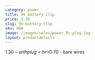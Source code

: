```yaml
---
category: power
title: 9V battery clip
price: 1.30
slug: 9V-battery-clip
sku: HGW
image: /images/sales/power_9v_plug.jpg
layout: productdetails
---
```

$1.30 - with plug
<br>$0.70 - bare wires
